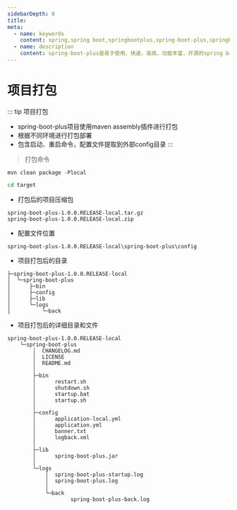 ```yaml
---
sidebarDepth: 0
title: 
meta:
  - name: keywords
    content: spring,spring boot,springbootplus,spring-boot-plus,springboot.plus,springbootplus官网,spring boot 开源项目,java,后台脚手架
  - name: description
    content: spring-boot-plus是易于使用，快速，高效，功能丰富，开源的spring boot 脚手架。前后端分离,专注于后端服务！ 每个人都可以独立、快速、高效地开发项目！Everyone can develop projects independently, quickly and efficiently！
---
```


# 项目打包

::: tip 项目打包
- spring-boot-plus项目使用maven assembly插件进行打包
- 根据不同环境进行打包部署
- 包含启动、重启命令，配置文件提取到外部config目录
:::

> 打包命令
```shell script
mvn clean package -Plocal
```

```bash
cd target
```

- 打包后的项目压缩包
```text
spring-boot-plus-1.0.0.RELEASE-local.tar.gz
spring-boot-plus-1.0.0.RELEASE-local.zip
```

- 配置文件位置
```text
spring-boot-plus-1.0.0.RELEASE-local\spring-boot-plus\config
```
- 项目打包后的目录
```text
├─spring-boot-plus-1.0.0.RELEASE-local
│  └─spring-boot-plus
│      ├─bin
│      ├─config
│      ├─lib
│      └─logs
│          └─back
```

- 项目打包后的详细目录和文件
```text
spring-boot-plus-1.0.0.RELEASE-local
    └─spring-boot-plus
        │  CHANGELOG.md
        │  LICENSE
        │  README.md
        │
        ├─bin
        │      restart.sh
        │      shutdown.sh
        │      startup.bat
        │      startup.sh
        │
        ├─config
        │      application-local.yml
        │      application.yml
        │      banner.txt
        │      logback.xml
        │
        ├─lib
        │      spring-boot-plus.jar
        │
        └─logs
            │  spring-boot-plus-startup.log
            │  spring-boot-plus.log
            │
            └─back
                    spring-boot-plus-back.log
```

    